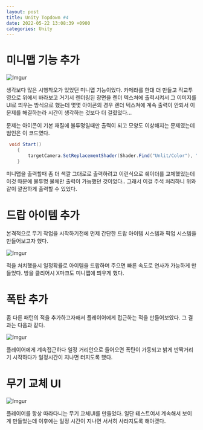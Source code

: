 ```yaml
---
layout: post
title: Unity Topdown #4
date: 2022-05-22 13:08:39 +0900
categories: Unity
---
```


# 미니맵 기능 추가
![Imgur](https://imgur.com/GMOYiWN.gif)

생각보다 많은 시행착오가 있었던 미니맵 기능이었다.
카메라를 한대 더 만들고 직교투영으로 위에서 바라보고 거기서 렌더링된 장면을 렌더 텍스쳐에 출력시켜서 그 이미지를 UI로 띄우는 방식으로 했는데 몇몇 아이콘의 경우 렌더 텍스쳐에 계속 출력이 안되서 이 문제를 해결하는라 시간이 생각하는 것보다 더 걸렸었다... 

문제는 아이콘이 기본 재질에 불투명일때만 출력이 되고 모양도 이상해지는 문제였는데 범인은 이 코드였다.

```cs
 void Start()
    {
        targetCamera.SetReplacementShader(Shader.Find("Unlit/Color"), "RenderType");
    }
```

미니맵을 출력할때 좀 더 색깔 그대로로 출력하려고 이런식으로 쉐이더를 교체했었는데 이것 때문에 불투명 물체만 출력이 가능했던 것이었다.. 그래서 이걸 주석 처리하니 위와같이 깔끔하게 출력할 수 있었다.

# 드랍 아이템 추가

본격적으로 무기 작업을 시작하기전에 먼제 간단한 드랍 아이템 시스템과 픽업 시스템을 만들어보고자 했다.

![Imgur](https://imgur.com/OPxYYhu.gif)

적을 처치했을시 일정확률로 아이템을 드랍하며 주으면 빠른 속도로 연사가 가능하게 만들었다. 방을 클리어시 X마크도 미니맵에 띄우게 했다.

# 폭탄 추가

좀 다른 패턴의 적을 추가하고자해서 플레이어에게 접근하는 적을 만들어보았다. 그 결과는 다음과 같다.

![Imgur](https://imgur.com/9NLKAvg.gif)

플레이어에게 계속접근하다 일정 거리안으로 들어오면 폭탄이 가동되고 밝게 반짝거리기 시작하다가 일정시간이 지나면 터지도록 했다.

# 무기 교체 UI

![Imgur](https://imgur.com/LGuoMb1.gif)

플레이어를 항상 따라다니는 무기 교체UI를 만들었다. 일단 테스트여서 계속해서 보이게 만들었는데 이후에는 일정 시간이 지나면 서서히 사라지도록 해야겠다.